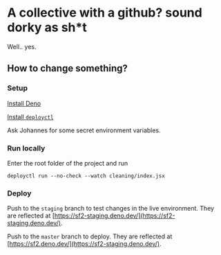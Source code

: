 
# A collective with a github? sound dorky as sh\*t


Well.. yes.


## How to change something?

### Setup
[Install Deno](https://deno.land/manual/getting_started/installation) 

[Install `deployctl`](https://deno.com/deploy/docs/deployctl) 

Ask Johannes for some secret environment variables.
 
### Run locally

Enter the root folder of the project and run

`deployctl run --no-check --watch cleaning/index.jsx`


### Deploy

Push to the `staging` branch to test changes in the live environment.
They are reflected at [https://sf2-staging.deno.dev/](https://sf2-staging.deno.dev/).

Push to the `master` branch to deploy.
They are reflected at [https://sf2.deno.dev/](https://sf2-staging.deno.dev/).
